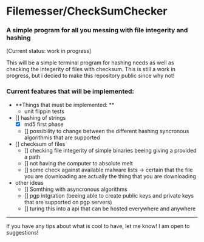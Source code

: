 # Filemesser/CheckSumChecker
### A simple program for all you messing with file integerity and hashing
[Current status: work in progress]

This will be a simple terminal program for hashing needs as well as checking the integerity of files with checksum. This is still a work in progress, but i decied to make this repository public since why not! 


### Current features that will be implemented: 
- **Things that must be implemented: **
  - unit flippin tests
- [] hashing of strings
    - [x] md5 first phase 
    - [] possibility to change between the different hashing syncronous algorithmis that are supported 
- [] checksum of files
  - [] checking file integerity of simple binaries beeing giving a provided a path
  - [] not having the computer to absolute melt
  - [] some check against available malware lists -> certain that the file you are downloading are actually the thing that you are downloading
- other ideas
  - [] Somthing with asyncronous algorithms
  - [] pgp intgration (beeing able to create public keys and private keys that are supported on pgp servers)
  - [] turing this into a api that can be hosted everywhere and anywhere

****
If you have any tips about what is cool to have, let me know! I am open to suggestions! 


